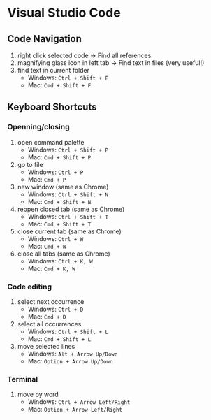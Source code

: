 # Visual Studio Code
## Code Navigation
1. right click selected code -> Find all references
2. magnifying glass icon in left tab -> Find text in files (very useful!)
3. find text in current folder
    - Windows: `Ctrl + Shift + F`
    - Mac: `Cmd + Shift + F`
   
## Keyboard Shortcuts
### Openning/closing
1. open command palette
    - Windows: `Ctrl + Shift + P`
    - Mac: `Cmd + Shift + P`
2. go to file
    - Windows: `Ctrl + P`
    - Mac: `Cmd + P`
3. new window (same as Chrome)
    - Windows: `Ctrl + Shift + N`
    - Mac: `Cmd + Shift + N`
4. reopen closed tab (same as Chrome)
    - Windows: `Ctrl + Shift + T`
    - Mac: `Cmd + Shift + T`
5. close current tab (same as Chrome)
    - Windows: `Ctrl + W`
    - Mac: `Cmd + W`
6. close all tabs (same as Chrome)
    - Windows: `Ctrl + K, W`
    - Mac: `Cmd + K, W`

### Code editing
1. select next occurrence
    - Windows: `Ctrl + D`
    - Mac: `Cmd + D`
2. select all occurrences
    - Windows: `Ctrl + Shift + L`
    - Mac: `Cmd + Shift + L`
3. move selected lines
    - Windows: `Alt + Arrow Up/Down`
    - Mac: `Option + Arrow Up/Down`


### Terminal
1. move by word
    - Windows: `Ctrl + Arrow Left/Right`
    - Mac: `Option + Arrow Left/Right`